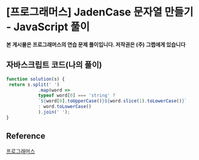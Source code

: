 # [프로그래머스] JadenCase 문자열 만들기 - JavaScript 풀이

**본 게시물은 프로그래머스의 연습 문제 풀이입니다. 저작권은 (주) 그랩에게 있습니다**



## 자바스크립트 코드(나의 풀이)

```JavaScript
function solution(s) {
 return s.split(' ')
            .map(word =>  
            typeof word[0] === 'string' ?
            `${word[0].toUpperCase()}${word.slice(1).toLowerCase()}`
            : word.toLowerCase()
            ).join(' ');
}
```



## Reference

[프로그래머스](https://programmers.co.kr)

